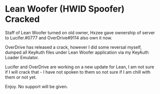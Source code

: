 # Lean Woofer (HWID Spoofer) Cracked

Staff of Lean Woofer turned on old owner, Hxzee gave ownership of server to Lucifer.#0777 and OverDrive#9114 also own it now.

OverDrive has released a crack, however I did some reversal myself, dumped all KeyAuth files under Lean Woofer application via my KeyAuth Loader Emulator.

Lucifer and OverDrive are working on a new update for Lean, I am not sure if I will crack that - I have not spoken to them so not sure if I am chill with them or not yet.

Enjoy. No support will be given.
